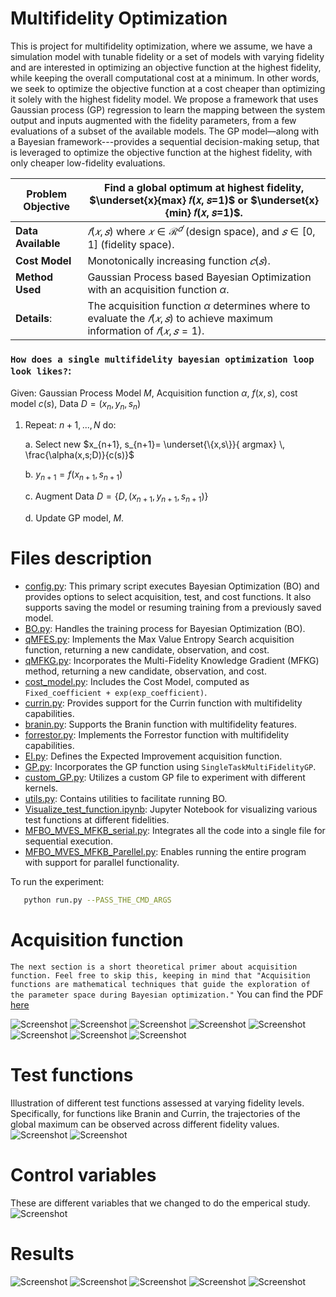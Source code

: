 # Multifidelity Optimization

This is project for multifidelity optimization, where we assume, we have a simulation model with tunable fidelity or a set of models with varying fidelity and are interested in optimizing an objective function at the highest fidelity, while keeping the overall computational cost at a minimum. In other words, we seek to optimize the objective function at a cost cheaper than optimizing it solely with the highest fidelity model. We propose a framework that uses Gaussian process (GP) regression to learn the mapping between the system output and inputs augmented with the fidelity parameters, from a few evaluations of a subset of the available models. The GP model—along with a Bayesian framework---provides a sequential decision-making setup, that is leveraged to optimize the objective function at the highest fidelity, with only cheaper low-fidelity evaluations.


| **Problem Objective** | Find a global optimum at highest fidelity, $\underset{x}{max} 𝑓(𝑥, 𝑠=1)$ or $\underset{x}{min} 𝑓(𝑥, 𝑠=1)$. |
|-----------------------|---------------------------------------------------------|
| **Data Available**    | $𝑓(𝑥,𝑠)$ where $𝑥 \in \mathcal{R}^𝑑$ (design space), and $𝑠 \in [0,1]$ (fidelity space). |
| **Cost Model**        | Monotonically increasing function $𝑐(𝑠)$. |
| **Method Used**       | Gaussian Process based Bayesian Optimization with an acquisition function $\alpha$. |
|**Details**: |The acquisition function $\alpha$ determines where to evaluate the $𝑓(𝑥,𝑠)$ to achieve maximum information of $𝑓(𝑥,𝑠=1)$. |


### ``How does a single multifidelity bayesian optimization loop look likes?``:

Given: Gaussian Process Model $M$, Acquisition function $\alpha$, $f(x,s)$, cost model $c(s)$, Data $D=(x_n, y_n, s_n)$
1. Repeat: $n+1,...,N$ do:

   a. Select new $x_{n+1}, s_{n+1}= \underset{\{x,s\}}{ argmax} \, \frac{\alpha(x,s;D)}{c(s)}$

   b. $y_{n+1} = f(x_{n+1}, s_{n+1})$

   c. Augment Data $D = {\{D, (x_{n+1}, y_{n+1}, s_{n+1})}\}$

   d. Update GP model, $M$.

# Files description

- [config.py](Run.py): This primary script executes Bayesian Optimization (BO) and provides options to select acquisition, test, and cost functions. It also supports saving the model or resuming training from a previously saved model.
- [BO.py](BO.py): Handles the training process for Bayesian Optimization (BO).
- [qMFES.py](qMFES.py): Implements the Max Value Entropy Search acquisition function, returning a new candidate, observation, and cost.
- [qMFKG.py](qMFKG.py): Incorporates the Multi-Fidelity Knowledge Gradient (MFKG) method, returning a new candidate, observation, and cost.
- [cost_model.py](cost_model.py): Includes the Cost Model, computed as `Fixed_coefficient + exp(exp_coefficient)`.
- [currin.py](currin.py): Provides support for the Currin function with multifidelity capabilities.
- [branin.py](branin.py): Supports the Branin function with multifidelity features.
- [forrestor.py](forrestor.py): Implements the Forrestor function with multifidelity capabilities.
- [EI.py](EI.py): Defines the Expected Improvement acquisition function.
- [GP.py](GP.py): Incorporates the GP function using `SingleTaskMultiFidelityGP`.
- [custom_GP.py](custom_GP.py): Utilizes a custom GP file to experiment with different kernels.
- [utils.py](utils.py): Contains utilities to facilitate running BO.
- [Visualize_test_function.ipynb](Visualize_test_function.ipynb): Jupyter Notebook for visualizing various test functions at different fidelities.
- [MFBO_MVES_MFKB_serial.py](MFBO_MVES_MFKB_serial.py): Integrates all the code into a single file for sequential execution.
- [MFBO_MVES_MFKB_Parellel.py](MFBO_MVES_MFKB_Parellel.py): Enables running the entire program with support for parallel functionality.

To run the experiment:
```bash
   python run.py --PASS_THE_CMD_ARGS
```

# Acquisition function
`The next section is a short theoretical primer about acquisition function. Feel free to skip this, keeping in mind that "Acquisition functions are mathematical techniques that guide the exploration of the parameter space during Bayesian optimization."` You can find the PDF [here](https://github.com/PC-FSU/Multifidelity_Optimization/blob/main/Acquisition_Function.pdf)

![Screenshot](https://github.com/PC-FSU/Multifidelity_Optimization/blob/main/readme_figs/Acquisition_Function_page-0001.jpg)
![Screenshot](https://github.com/PC-FSU/Multifidelity_Optimization/blob/main/readme_figs/Acquisition_Function_page-0002.jpg)
![Screenshot](https://github.com/PC-FSU/Multifidelity_Optimization/blob/main/readme_figs/Acquisition_Function_page-0003.jpg)
![Screenshot](https://github.com/PC-FSU/Multifidelity_Optimization/blob/main/readme_figs/Acquisition_Function_page-0004.jpg)
![Screenshot](https://github.com/PC-FSU/Multifidelity_Optimization/blob/main/readme_figs/Acquisition_Function_page-0005.jpg)
![Screenshot](https://github.com/PC-FSU/Multifidelity_Optimization/blob/main/readme_figs/Acquisition_Function_page-0006.jpg)
![Screenshot](https://github.com/PC-FSU/Multifidelity_Optimization/blob/main/readme_figs/Acquisition_Function_page-0007.jpg)
![Screenshot](https://github.com/PC-FSU/Multifidelity_Optimization/blob/main/readme_figs/Acquisition_Function_page-0008.jpg)


# Test functions
Illustration of different test functions assessed at varying fidelity levels. Specifically, for functions like Branin and Currin, the trajectories of the global maximum can be observed across different fidelity values.
![Screenshot](https://github.com/PC-FSU/Multifidelity_Optimization/blob/main/readme_figs/Currin_Hartmann.png)
![Screenshot](https://github.com/PC-FSU/Multifidelity_Optimization/blob/main/readme_figs/Brannin_forrestor.png)

# Control variables
These are different variables that we changed to do the emperical study.
![Screenshot](https://github.com/PC-FSU/Multifidelity_Optimization/blob/main/readme_figs/control_variable.png)

# Results

![Screenshot](https://github.com/PC-FSU/Multifidelity_Optimization/blob/main/readme_figs/Forrestor_result.png)
![Screenshot](https://github.com/PC-FSU/Multifidelity_Optimization/blob/main/readme_figs/Forrestor_result2.png)
![Screenshot](https://github.com/PC-FSU/Multifidelity_Optimization/blob/main/readme_figs/Hartmann_result.png)
![Screenshot](https://github.com/PC-FSU/Multifidelity_Optimization/blob/main/readme_figs/Currin_result.png)
![Screenshot](https://github.com/PC-FSU/Multifidelity_Optimization/blob/main/readme_figs/Effect_of_kernel.png)















